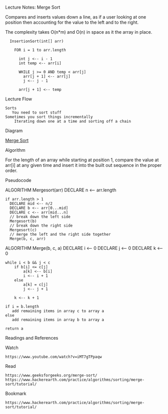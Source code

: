 
Lecture Notes: Merge Sort

Compares and inserts values down a line, as if a user looking at one position then accounting for the value to the left and to the right. 

The complexity takes O(n*m) and O(n) in space as it the array in place.

    
      InsertionSort(int[] arr)
      
        FOR i = 1 to arr.length
        
          int j <-- i - 1
          int temp <-- arr[i]
          
          WHILE j >= 0 AND temp < arr[j]
            arr[j + 1] <-- arr[j]
            j <-- j - 1
            
          arr[j + 1] <-- temp




Lecture Flow

    Sorts
       You need to sort stuff
    Sometimes you sort things incrementally
        Iterating down one at a time and sorting off a chain

Diagram

[Merge Sort](https://www.baeldung.com/wp-content/uploads/2018/09/mergesort1.png)

Algorithm

For the length of an array while starting at position 1, compare the value at arr[i] at any given time and insert it into the built out sequence in the proper order. 

Pseudocode

ALGORITHM Mergesort(arr)
    DECLARE n <-- arr.length
           
    if arr.length > 1
      DECLARE mid <-- n/2
      DECLARE b <-- arr[0...mid]
      DECLARE c <-- arr[mid...n]
      // break down the left side
      Mergesort(b)
      // break down the right side
      Mergesort(c)
      // merge the left and the right side together
      Merge(b, c, arr)

ALGORITHM Merge(b, c, a)
    DECLARE i <-- 0
    DECLARE j <-- 0
    DECLARE k <-- 0

    while i < b && j < c
        if b[i] <= c[j]
            a[k] <-- b[i]
            i <-- i + 1
        else
            a[k] = c[j]
            j <-- j + 1
            
        k <-- k + 1

    if i = b.length
       add remaining items in array c to array a
    else
       add remaining items in array b to array a
       
    return a


Readings and References

Watch

    https://www.youtube.com/watch?v=iMT7gTPpaqw


Read

    https://www.geeksforgeeks.org/merge-sort/
    https://www.hackerearth.com/practice/algorithms/sorting/merge-sort/tutorial/

Bookmark

    https://www.hackerearth.com/practice/algorithms/sorting/merge-sort/tutorial/

